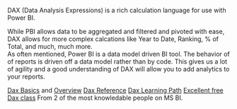 DAX (Data Analysis Expressions) is a rich calculation language for use with Power BI.  

While PBI allows data to be aggregated and filtered and pivoted with ease, DAX allows for more complex calcations like Year to Date, Ranking, % of Total, and much, much more.  
As often mentioned, Power BI is a data model driven BI tool.  The behavior of of reports is driven off a data model rather than by code.  This gives us a lot of agility and a good 
understanding of DAX will allow you to add analytics to your reports.

[Dax Basics](https://docs.microsoft.com/en-us/power-bi/transform-model/desktop-quickstart-learn-dax-basics) and [Overview](https://docs.microsoft.com/en-us/dax/dax-overview)
[Dax Reference](https://docs.microsoft.com/en-us/dax/)
[Dax Learning Path](https://docs.microsoft.com/en-us/learn/paths/dax-power-bi/)
[Excellent free Dax class](https://www.sqlbi.com/p/introducing-dax-video-course/)  From 2 of the most knowledable people on MS BI.




